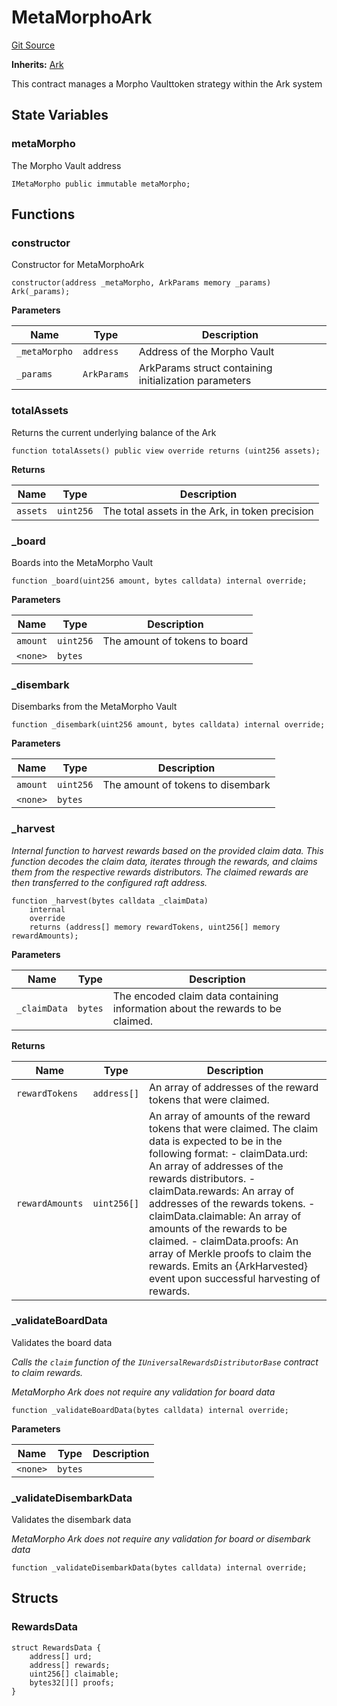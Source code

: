 # MetaMorphoArk
[Git Source](https://github.com/OasisDEX/summer-earn-protocol/blob/02b633fc64591288020c32f3fcb6421ab62209d5/src/contracts/arks/MetaMorphoArk.sol)

**Inherits:**
[Ark](/src/contracts/Ark.sol/abstract.Ark.md)

This contract manages a Morpho Vaulttoken strategy within the Ark system


## State Variables
### metaMorpho
The Morpho Vault address


```solidity
IMetaMorpho public immutable metaMorpho;
```


## Functions
### constructor

Constructor for MetaMorphoArk


```solidity
constructor(address _metaMorpho, ArkParams memory _params) Ark(_params);
```
**Parameters**

|Name|Type|Description|
|----|----|-----------|
|`_metaMorpho`|`address`|Address of the Morpho Vault|
|`_params`|`ArkParams`|ArkParams struct containing initialization parameters|


### totalAssets

Returns the current underlying balance of the Ark


```solidity
function totalAssets() public view override returns (uint256 assets);
```
**Returns**

|Name|Type|Description|
|----|----|-----------|
|`assets`|`uint256`|The total assets in the Ark, in token precision|


### _board

Boards into the MetaMorpho Vault


```solidity
function _board(uint256 amount, bytes calldata) internal override;
```
**Parameters**

|Name|Type|Description|
|----|----|-----------|
|`amount`|`uint256`|The amount of tokens to board|
|`<none>`|`bytes`||


### _disembark

Disembarks from the MetaMorpho Vault


```solidity
function _disembark(uint256 amount, bytes calldata) internal override;
```
**Parameters**

|Name|Type|Description|
|----|----|-----------|
|`amount`|`uint256`|The amount of tokens to disembark|
|`<none>`|`bytes`||


### _harvest

*Internal function to harvest rewards based on the provided claim data.
This function decodes the claim data, iterates through the rewards, and claims them
from the respective rewards distributors. The claimed rewards are then transferred
to the configured raft address.*


```solidity
function _harvest(bytes calldata _claimData)
    internal
    override
    returns (address[] memory rewardTokens, uint256[] memory rewardAmounts);
```
**Parameters**

|Name|Type|Description|
|----|----|-----------|
|`_claimData`|`bytes`|The encoded claim data containing information about the rewards to be claimed.|

**Returns**

|Name|Type|Description|
|----|----|-----------|
|`rewardTokens`|`address[]`|An array of addresses of the reward tokens that were claimed.|
|`rewardAmounts`|`uint256[]`|An array of amounts of the reward tokens that were claimed. The claim data is expected to be in the following format: - claimData.urd: An array of addresses of the rewards distributors. - claimData.rewards: An array of addresses of the rewards tokens. - claimData.claimable: An array of amounts of the rewards to be claimed. - claimData.proofs: An array of Merkle proofs to claim the rewards. Emits an {ArkHarvested} event upon successful harvesting of rewards.|


### _validateBoardData

Validates the board data

*Calls the `claim` function of the `IUniversalRewardsDistributorBase` contract to claim rewards.*

*MetaMorpho Ark does not require any validation for board data*


```solidity
function _validateBoardData(bytes calldata) internal override;
```
**Parameters**

|Name|Type|Description|
|----|----|-----------|
|`<none>`|`bytes`||


### _validateDisembarkData

Validates the disembark data

*MetaMorpho Ark does not require any validation for board or disembark data*


```solidity
function _validateDisembarkData(bytes calldata) internal override;
```

## Structs
### RewardsData

```solidity
struct RewardsData {
    address[] urd;
    address[] rewards;
    uint256[] claimable;
    bytes32[][] proofs;
}
```

